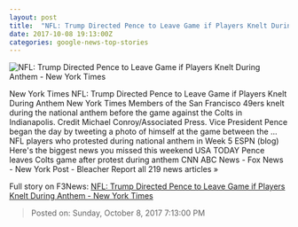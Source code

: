 ```yaml
---
layout: post
title:  "NFL: Trump Directed Pence to Leave Game if Players Knelt During Anthem - New York Times"
date: 2017-10-08 19:13:00Z
categories: google-news-top-stories
---
```


![NFL: Trump Directed Pence to Leave Game if Players Knelt During Anthem - New York Times](https://static01.nyt.com/images/2017/10/09/sports/09nfl-niners/09nfl-niners-facebookJumbo.jpg)

New York Times NFL: Trump Directed Pence to Leave Game if Players Knelt During Anthem New York Times Members of the San Francisco 49ers knelt during the national anthem before the game against the Colts in Indianapolis. Credit Michael Conroy/Associated Press. Vice President Pence began the day by tweeting a photo of himself at the game between the ... NFL players who protested during national anthem in Week 5 ESPN (blog) Here's the biggest news you missed this weekend USA TODAY Pence leaves Colts game after protest during anthem CNN ABC News - Fox News - New York Post - Bleacher Report all 219 news articles »


Full story on F3News: [NFL: Trump Directed Pence to Leave Game if Players Knelt During Anthem - New York Times](http://www.f3nws.com/n/MC2SjC)

> Posted on: Sunday, October 8, 2017 7:13:00 PM
